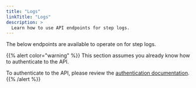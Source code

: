 ```yaml
---
title: "Logs"
linkTitle: "Logs"
description: >
  Learn how to use API endpoints for step logs.
---
```


The below endpoints are available to operate on for step logs.

{{% alert color="warning" %}}
This section assumes you already know how to authenticate to the API.

To authenticate to the API, please review the [authentication documentation](/docs/reference/api/authentication/).
{{% /alert %}}
